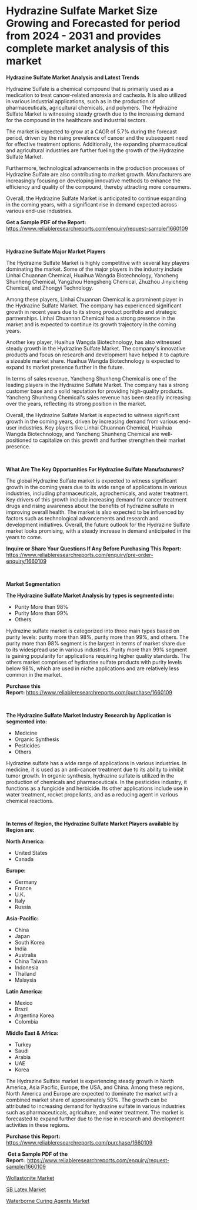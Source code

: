 <p><h1>Hydrazine Sulfate Market Size Growing and Forecasted for period from 2024 - 2031 and provides complete market analysis of this market</h1></p><p><strong>Hydrazine Sulfate Market Analysis and Latest Trends</strong></p>
<p><p>Hydrazine Sulfate is a chemical compound that is primarily used as a medication to treat cancer-related anorexia and cachexia. It is also utilized in various industrial applications, such as in the production of pharmaceuticals, agricultural chemicals, and polymers. The Hydrazine Sulfate Market is witnessing steady growth due to the increasing demand for the compound in the healthcare and industrial sectors.</p><p>The market is expected to grow at a CAGR of 5.7% during the forecast period, driven by the rising prevalence of cancer and the subsequent need for effective treatment options. Additionally, the expanding pharmaceutical and agricultural industries are further fueling the growth of the Hydrazine Sulfate Market.</p><p>Furthermore, technological advancements in the production processes of Hydrazine Sulfate are also contributing to market growth. Manufacturers are increasingly focusing on developing innovative methods to enhance the efficiency and quality of the compound, thereby attracting more consumers.</p><p>Overall, the Hydrazine Sulfate Market is anticipated to continue expanding in the coming years, with a significant rise in demand expected across various end-use industries.</p></p>
<p><strong>Get a Sample PDF of the Report:&nbsp;</strong> <a href="https://www.reliableresearchreports.com/enquiry/request-sample/1660109">https://www.reliableresearchreports.com/enquiry/request-sample/1660109</a></p>
<p>&nbsp;</p>
<p><strong>Hydrazine Sulfate Major Market Players</strong></p>
<p><p>The Hydrazine Sulfate Market is highly competitive with several key players dominating the market. Some of the major players in the industry include Linhai Chuannan Chemical, Huaihua Wangda Biotechnology, Yancheng Shunheng Chemical, Yangzhou Hengsheng Chemical, Zhuzhou Jinyicheng Chemical, and Zhongyi Technology.</p><p>Among these players, Linhai Chuannan Chemical is a prominent player in the Hydrazine Sulfate Market. The company has experienced significant growth in recent years due to its strong product portfolio and strategic partnerships. Linhai Chuannan Chemical has a strong presence in the market and is expected to continue its growth trajectory in the coming years.</p><p>Another key player, Huaihua Wangda Biotechnology, has also witnessed steady growth in the Hydrazine Sulfate Market. The company's innovative products and focus on research and development have helped it to capture a sizeable market share. Huaihua Wangda Biotechnology is expected to expand its market presence further in the future.</p><p>In terms of sales revenue, Yancheng Shunheng Chemical is one of the leading players in the Hydrazine Sulfate Market. The company has a strong customer base and a solid reputation for providing high-quality products. Yancheng Shunheng Chemical's sales revenue has been steadily increasing over the years, reflecting its strong position in the market.</p><p>Overall, the Hydrazine Sulfate Market is expected to witness significant growth in the coming years, driven by increasing demand from various end-user industries. Key players like Linhai Chuannan Chemical, Huaihua Wangda Biotechnology, and Yancheng Shunheng Chemical are well-positioned to capitalize on this growth and further strengthen their market presence.</p></p>
<p>&nbsp;</p>
<p><strong>What Are The Key Opportunities For Hydrazine Sulfate Manufacturers?</strong></p>
<p><p>The global Hydrazine Sulfate market is expected to witness significant growth in the coming years due to its wide range of applications in various industries, including pharmaceuticals, agrochemicals, and water treatment. Key drivers of this growth include increasing demand for cancer treatment drugs and rising awareness about the benefits of hydrazine sulfate in improving overall health. The market is also expected to be influenced by factors such as technological advancements and research and development initiatives. Overall, the future outlook for the Hydrazine Sulfate market looks promising, with a steady increase in demand anticipated in the years to come.</p></p>
<p><strong>Inquire or Share Your Questions If Any Before Purchasing This Report:</strong> <a href="https://www.reliableresearchreports.com/enquiry/pre-order-enquiry/1660109">https://www.reliableresearchreports.com/enquiry/pre-order-enquiry/1660109</a></p>
<p>&nbsp;</p>
<p><strong>Market Segmentation</strong></p>
<p><strong>The Hydrazine Sulfate Market Analysis by types is segmented into:</strong></p>
<p><ul><li>Purity More than 98%</li><li>Purity More than 99%</li><li>Others</li></ul></p>
<p><p>Hydrazine sulfate market is categorized into three main types based on purity levels: purity more than 98%, purity more than 99%, and others. The purity more than 98% segment is the largest in terms of market share due to its widespread use in various industries. Purity more than 99% segment is gaining popularity for applications requiring higher quality standards. The others market comprises of hydrazine sulfate products with purity levels below 98%, which are used in niche applications and are relatively less common in the market.</p></p>
<p><strong>Purchase this Report:&nbsp;</strong><a href="https://www.reliableresearchreports.com/purchase/1660109">https://www.reliableresearchreports.com/purchase/1660109</a></p>
<p>&nbsp;</p>
<p><strong>The Hydrazine Sulfate Market Industry Research by Application is segmented into:</strong></p>
<p><ul><li>Medicine</li><li>Organic Synthesis</li><li>Pesticides</li><li>Others</li></ul></p>
<p><p>Hydrazine sulfate has a wide range of applications in various industries. In medicine, it is used as an anti-cancer treatment due to its ability to inhibit tumor growth. In organic synthesis, hydrazine sulfate is utilized in the production of chemicals and pharmaceuticals. In the pesticides industry, it functions as a fungicide and herbicide. Its other applications include use in water treatment, rocket propellants, and as a reducing agent in various chemical reactions.</p></p>
<p>&nbsp;</p>
<p><strong>In terms of Region, the Hydrazine Sulfate Market Players available by Region are:</strong></p>
<p>
    <p> <strong> North America: </strong>
        <ul>
            <li>United States</li>
            <li>Canada</li>
        </ul>
        </p> 
    <p> <strong> Europe: </strong>
        <ul>
            <li>Germany</li>
            <li>France</li>
            <li>U.K.</li>
            <li>Italy</li>
            <li>Russia</li>
        </ul>
        </p> 
    <p> <strong> Asia-Pacific: </strong>
        <ul>
            <li>China</li>
            <li>Japan</li>
            <li>South Korea</li>
            <li>India</li>
            <li>Australia</li>
            <li>China Taiwan</li>
            <li>Indonesia</li>
            <li>Thailand</li>
            <li>Malaysia</li>
        </ul>
        </p> 
    <p> <strong> Latin America: </strong>
        <ul>
            <li>Mexico</li>
            <li>Brazil</li>
            <li>Argentina Korea</li>
            <li>Colombia</li>
        </ul>
        </p> 
    <p> <strong> Middle East & Africa: </strong>
        <ul>
            <li>Turkey</li>
            <li>Saudi</li>
            <li>Arabia</li>
            <li>UAE</li>
            <li>Korea</li>
        </ul>
    </p>
    </p>
<p><p>The Hydrazine Sulfate market is experiencing steady growth in North America, Asia Pacific, Europe, the USA, and China. Among these regions, North America and Europe are expected to dominate the market with a combined market share of approximately 50%. The growth can be attributed to increasing demand for hydrazine sulfate in various industries such as pharmaceuticals, agriculture, and water treatment. The market is forecasted to expand further due to the rise in research and development activities in these regions.</p></p>
<p><strong>Purchase this Report: </strong><a href="https://www.reliableresearchreports.com/purchase/1660109">https://www.reliableresearchreports.com/purchase/1660109</a></p>
<p>&nbsp;<strong>Get a Sample PDF of the Report:&nbsp;&nbsp;</strong><a href="https://www.reliableresearchreports.com/enquiry/request-sample/1660109">https://www.reliableresearchreports.com/enquiry/request-sample/1660109</a></p>
<p><strong></strong></p>
<p><p><a href="https://github.com/RoccoManning/Market-Research-Report-List-4/blob/main/wollastonite-market.md">Wollastonite Market</a></p><p><a href="https://github.com/gulaimolin/Market-Research-Report-List-3/blob/main/sb-latex-market.md">SB Latex Market</a></p><p><a href="https://github.com/edytherolanlouisejk1miz0wig/Market-Research-Report-List-1/blob/main/waterborne-curing-agents-market.md">Waterborne Curing Agents Market</a></p></p>